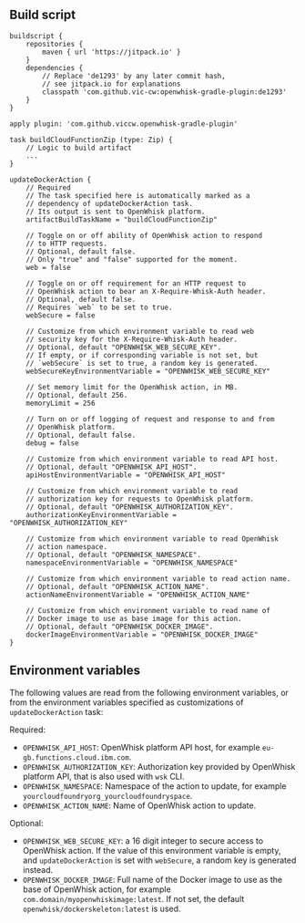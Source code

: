 ## Build script

    buildscript {
        repositories {
            maven { url 'https://jitpack.io' }
        }
        dependencies {
            // Replace 'de1293' by any later commit hash,
            // see jitpack.io for explanations
            classpath 'com.github.vic-cw:openwhisk-gradle-plugin:de1293'
        }
    }
    
    apply plugin: 'com.github.viccw.openwhisk-gradle-plugin'
    
    task buildCloudFunctionZip (type: Zip) {
        // Logic to build artifact
        ...
    }
    
    updateDockerAction {
        // Required
        // The task specified here is automatically marked as a
        // dependency of updateDockerAction task.
        // Its output is sent to OpenWhisk platform.
        artifactBuildTaskName = "buildCloudFunctionZip"
        
        // Toggle on or off ability of OpenWhisk action to respond
        // to HTTP requests.
        // Optional, default false.
        // Only "true" and "false" supported for the moment.
        web = false
        
        // Toggle on or off requirement for an HTTP request to
        // OpenWhisk action to bear an X-Require-Whisk-Auth header.
        // Optional, default false.
        // Requires `web` to be set to true.
        webSecure = false
        
        // Customize from which environment variable to read web
        // security key for the X-Require-Whisk-Auth header.
        // Optional, default "OPENWHISK_WEB_SECURE_KEY".
        // If empty, or if corresponding variable is not set, but
        // `webSecure` is set to true, a random key is generated.
        webSecureKeyEnvironmentVariable = "OPENWHISK_WEB_SECURE_KEY"
        
        // Set memory limit for the OpenWhisk action, in MB.
        // Optional, default 256.
        memoryLimit = 256
        
        // Turn on or off logging of request and response to and from
        // OpenWhisk platform.
        // Optional, default false.
        debug = false
        
        // Customize from which environment variable to read API host.
        // Optional, default "OPENWHISK_API_HOST".
        apiHostEnvironmentVariable = "OPENWHISK_API_HOST"
        
        // Customize from which environment variable to read
        // authorization key for requests to OpenWhisk platform.
        // Optional, default "OPENWHISK_AUTHORIZATION_KEY".
        authorizationKeyEnvironmentVariable = "OPENWHISK_AUTHORIZATION_KEY"
        
        // Customize from which environment variable to read OpenWhisk
        // action namespace.
        // Optional, default "OPENWHISK_NAMESPACE".
        namespaceEnvironmentVariable = "OPENWHISK_NAMESPACE"
        
        // Customize from which environment variable to read action name.
        // Optional, default "OPENWHISK_ACTION_NAME".
        actionNameEnvironmentVariable = "OPENWHISK_ACTION_NAME"
        
        // Customize from which environment variable to read name of
        // Docker image to use as base image for this action.
        // Optional, default "OPENWHISK_DOCKER_IMAGE".
        dockerImageEnvironmentVariable = "OPENWHISK_DOCKER_IMAGE"
    }

## Environment variables

The following values are read from the following environment variables, or
from the environment variables specified as customizations of
`updateDockerAction` task:

Required:

- `OPENWHISK_API_HOST`: OpenWhisk platform API host,
  for example `eu-gb.functions.cloud.ibm.com`.
- `OPENWHISK_AUTHORIZATION_KEY`: Authorization key provided by OpenWhisk platform API, that
  is also used with `wsk` CLI.
- `OPENWHISK_NAMESPACE`: Namespace of the action to update,
  for example `yourcloudfoundryorg_yourcloudfoundryspace`.
- `OPENWHISK_ACTION_NAME`: Name of OpenWhisk action to update.

Optional:

- `OPENWHISK_WEB_SECURE_KEY`: a 16 digit integer to secure access to OpenWhisk action. If the
  value of this environment variable is empty, and `updateDockerAction` is set with `webSecure`,
  a random key is generated instead.
- `OPENWHISK_DOCKER_IMAGE`: Full name of the Docker image to use as the base of OpenWhisk
  action, for example `com.domain/myopenwhiskimage:latest`. If not set, the default
  `openwhisk/dockerskeleton:latest` is used.
